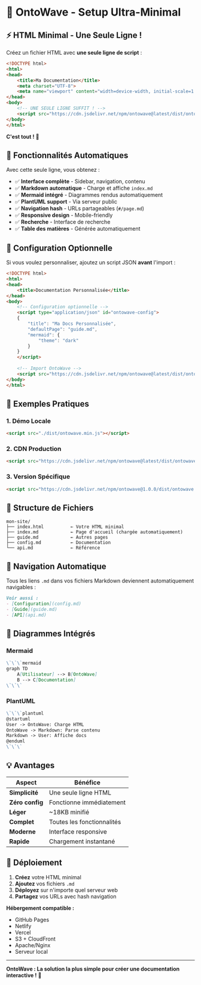 # 🌊 OntoWave - Setup Ultra-Minimal

## ⚡ HTML Minimal - Une Seule Ligne !

Créez un fichier HTML avec **une seule ligne de script** :

```html
<!DOCTYPE html>
<html>
<head>
    <title>Ma Documentation</title>
    <meta charset="UTF-8">
    <meta name="viewport" content="width=device-width, initial-scale=1.0">
</head>
<body>
    <!-- UNE SEULE LIGNE SUFFIT ! -->
    <script src="https://cdn.jsdelivr.net/npm/ontowave@latest/dist/ontowave.min.js"></script>
</body>
</html>
```

**C'est tout !** 🎯

## 🚀 Fonctionnalités Automatiques

Avec cette seule ligne, vous obtenez :

- ✅ **Interface complète** - Sidebar, navigation, contenu
- ✅ **Markdown automatique** - Charge et affiche `index.md`
- ✅ **Mermaid intégré** - Diagrammes rendus automatiquement
- ✅ **PlantUML support** - Via serveur public
- ✅ **Navigation hash** - URLs partageables (`#/page.md`)
- ✅ **Responsive design** - Mobile-friendly
- ✅ **Recherche** - Interface de recherche
- ✅ **Table des matières** - Générée automatiquement

## 📝 Configuration Optionnelle

Si vous voulez personnaliser, ajoutez un script JSON **avant** l'import :

```html
<!DOCTYPE html>
<html>
<head>
    <title>Documentation Personnalisée</title>
</head>
<body>
    <!-- Configuration optionnelle -->
    <script type="application/json" id="ontowave-config">
    {
        "title": "Ma Docs Personnalisée",
        "defaultPage": "guide.md",
        "mermaid": {
            "theme": "dark"
        }
    }
    </script>
    
    <!-- Import OntoWave -->
    <script src="https://cdn.jsdelivr.net/npm/ontowave@latest/dist/ontowave.min.js"></script>
</body>
</html>
```

## 🎯 Exemples Pratiques

### 1. Démo Locale
```html
<script src="./dist/ontowave.min.js"></script>
```

### 2. CDN Production  
```html
<script src="https://cdn.jsdelivr.net/npm/ontowave@latest/dist/ontowave.min.js"></script>
```

### 3. Version Spécifique
```html
<script src="https://cdn.jsdelivr.net/npm/ontowave@1.0.0/dist/ontowave.min.js"></script>
```

## 📂 Structure de Fichiers

```
mon-site/
├── index.html          ← Votre HTML minimal
├── index.md            ← Page d'accueil (chargée automatiquement)
├── guide.md            ← Autres pages
├── config.md           ← Documentation
└── api.md              ← Référence
```

## 🔗 Navigation Automatique

Tous les liens `.md` dans vos fichiers Markdown deviennent automatiquement navigables :

```markdown
Voir aussi :
- [Configuration](config.md)
- [Guide](guide.md)  
- [API](api.md)
```

## 🎨 Diagrammes Intégrés

### Mermaid
```markdown
\`\`\`mermaid
graph TD
    A[Utilisateur] --> B[OntoWave]
    B --> C[Documentation]
\`\`\`
```

### PlantUML
```markdown
\`\`\`plantuml
@startuml
User -> OntoWave: Charge HTML
OntoWave -> Markdown: Parse contenu  
Markdown -> User: Affiche docs
@enduml
\`\`\`
```

## 💡 Avantages

| Aspect | Bénéfice |
|--------|----------|
| **Simplicité** | Une seule ligne HTML |
| **Zéro config** | Fonctionne immédiatement |
| **Léger** | ~18KB minifié |
| **Complet** | Toutes les fonctionnalités |
| **Moderne** | Interface responsive |
| **Rapide** | Chargement instantané |

## 🚀 Déploiement

1. **Créez** votre HTML minimal
2. **Ajoutez** vos fichiers `.md`
3. **Déployez** sur n'importe quel serveur web
4. **Partagez** vos URLs avec hash navigation

**Hébergement compatible :**
- GitHub Pages
- Netlify
- Vercel
- S3 + CloudFront
- Apache/Nginx
- Serveur local

---

**OntoWave : La solution la plus simple pour créer une documentation interactive !** 🌊
